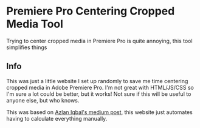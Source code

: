 # Premiere Pro Centering Cropped Media Tool
Trying to center cropped media in Premiere Pro is quite annoying, this tool simplifies things

## Info
This was just a little website I set up randomly to save me time centering cropped media in Adobe Premiere Pro. I'm not great with HTML/JS/CSS so I'm sure a lot could be better, but it works! Not sure if this will be useful to anyone else, but who knows.

This was based on [Azlan Iqbal's medium post](https://medium.com/@azlaniqbal/centering-cropped-images-or-video-using-adobe-premiere-pro-c9d24c71cb05), this website just automates having to calculate everything manually.
